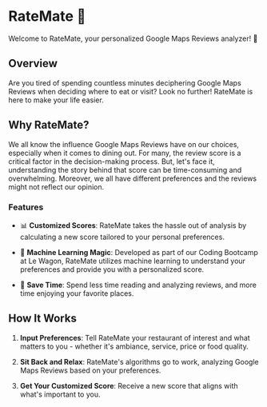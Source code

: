 # RateMate 🌟

Welcome to RateMate, your personalized Google Maps Reviews analyzer! 🚀

## Overview

Are you tired of spending countless minutes deciphering Google Maps Reviews when deciding where to eat or visit? Look no further! RateMate is here to make your life easier.

## Why RateMate?

We all know the influence Google Maps Reviews have on our choices, especially when it comes to dining out. For many, the review score is a critical factor in the decision-making process. But, let's face it, understanding the story behind that score can be time-consuming and overwhelming. 
Moreover, we all have different preferences and the reviews might not reflect our opinion.

### Features

- 📊 **Customized Scores**: RateMate takes the hassle out of analysis by calculating a new score tailored to your personal preferences.
  
- 🤖 **Machine Learning Magic**: Developed as part of our Coding Bootcamp at Le Wagon, RateMate utilizes machine learning to understand your preferences and provide you with a personalized score.
  
- 🧐 **Save Time**: Spend less time reading and analyzing reviews, and more time enjoying your favorite places.

## How It Works

1. **Input Preferences**: Tell RateMate your restaurant of interest and what matters to you - whether it's ambiance, service, price or food quality.
   
2. **Sit Back and Relax**: RateMate's algorithms go to work, analyzing Google Maps Reviews based on your preferences.
   
3. **Get Your Customized Score**: Receive a new score that aligns with what's important to you.

